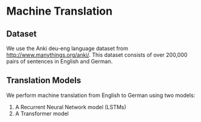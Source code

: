 # Machine Translation

## Dataset

We use the Anki deu-eng language dataset from http://www.manythings.org/anki/. This dataset consists of over 200,000 pairs of sentences in English and German.

## Translation Models

We perform machine translation from English to German using two models:
1. A Recurrent Neural Network model (LSTMs)
2. A Transformer model

